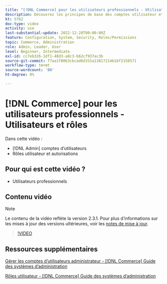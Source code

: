```yaml
---
title: "[!DNL Commerce] pour les utilisateurs professionnels - Utilisateurs et rôles"
description: Découvrez les principes de base des comptes utilisateur et des rôles utilisateur  [!DNL Admin] qui déterminent les autorisations.
kt: 5762
doc-type: video
activity: use
last-substantial-update: 2022-12-28T00:00:00Z
feature: Configuration, System, Security, Roles/Permissions
topic: Commerce, Administration
role: Admin, Leader, User
level: Beginner, Intermediate
exl-id: cc7eb326-1df1-48d3-a8c3-b62cf937ac3b
source-git-commit: f7aa1f0063cbcad6d331a13817214b1bf2158571
workflow-type: tm+mt
source-wordcount: '80'
ht-degree: 0%

---
```


# [!DNL Commerce] pour les utilisateurs professionnels - Utilisateurs et rôles

Dans cette vidéo :

- [!DNL Admin] comptes d’utilisateurs
- Rôles utilisateur et autorisations

## Pour qui est cette vidéo ?

- Utilisateurs professionnels

## Contenu vidéo

>[!NOTE]
>
>Le contenu de la vidéo reflète la version 2.3.1. Pour plus d’informations sur les mises à jour des versions ultérieures, voir les [notes de mise à jour](https://experienceleague.adobe.com/docs/commerce-operations/release/notes/overview.html?lang=fr).

>[!VIDEO](https://video.tv.adobe.com/v/35947?quality=12&learn=on)

## Ressources supplémentaires

[Gérer les comptes d’utilisateurs administrateur - [!DNL Commerce] Guide des systèmes d’administration](https://experienceleague.adobe.com/docs/commerce-admin/systems/user-accounts/permissions-users-all.html?lang=fr)

[Rôles utilisateur - [!DNL Commerce] Guide des systèmes d’administration](https://experienceleague.adobe.com/docs/commerce-admin/systems/user-accounts/permissions-user-roles.html?lang=fr)

